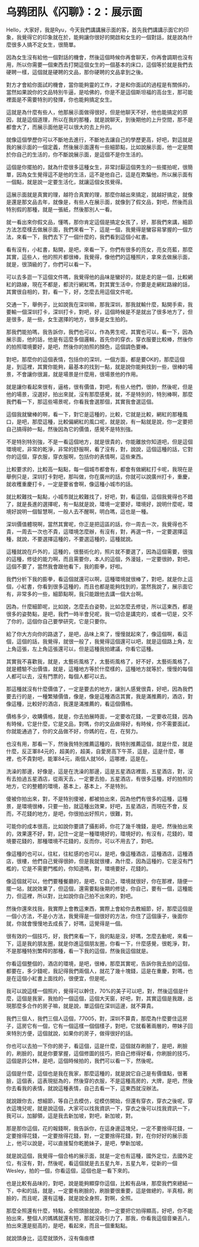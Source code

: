 # 乌鸦团队《闪聊》：2：展示面

Hello，大家好，我是Ryu，今天我們講講展示面的客，首先我們講講示面它的印象，我覺得它的印象就在於，能夠讓你很好的開啟和女生的一個對話，就是說為什麼很多人搞不定女生，很簡單。

因為女生沒有給他一個對話的機會，然後這個時候你再會聊天，你再會調期也沒有用，所以你需要一個東西去打開這個女生的一個基本的床口，這個等於就是我們去硬聘一樣，這個就是硬聘的文品，那你硬聘的文品拿到之後。

對方才會給你面試的機會，當你能夠靈的工作，才是和你面試的過程是有關係的，當然如果說你的文品特別牛逼，是哈佛的，你是不是這個斯坦福的高台生，那可能裡面是不需要特別的發揮，你也能夠搞定女生。

這就是為什麼有些人，他那展示面做得很好，但是他聊天不好，他也能搞定的原因，就是這個道理，所以在我的那種，就是說聊天，到後期他的上升空間，那不是都會大了，而展示面他是可以很大的去上升的。

就像這個學歷你可以不斷地去進行，不斷地去讓自己的學歷更高，好吧，對這就是我的展示面的一個定義，然後展示面還有一些細節點，比如說展示面，他一定是關於你自己的生活的，你不斷說展示面，是這個不是你生活的。

這個是你擺拍的，就為什麼很多這種女生，非常討厭這個男生的一些擺拍呢，很簡單，因為女生覺得這不是他的生活，這不是他自己，這是在欺騙他，所以展示面有一個點，就是說一定要生活化，就讓這個女孩覺得。

這展示面就是真實的理，越符合真實的理，那麼你越出來搞定，就越好搞定，就像是還是那文品去年，就像是，有些人在展示面，就像到了假文品，對吧，然後而且特別假的那種，就是一張紙，然後那別人一看。

就一看出來你假文品，懂嗎，那你肯定這個是搞定女孩了，好，那我們來講，細節方法怎麼樣去做展示面，我們來看一下，這是一個，我覺得是蠻容易掌握的一個方法，來看一下，我們去下了一個什麼的，我們看到這個小紅書。

看有沒有，小紅書，點開，是吧，來看一下，你們有很多的亮女，亮女亮藍，那麼其實，這些人，他的照片都很棒，我覺得，像他們的這種照片，拿來去做展示面，就是，很頂級的了，你們可以看一下。

可以去多逛一下這個文件嗎，我覺得他的品味是蠻好的，就是走的是一個，比較網紅的路線，現在不都是，都流行網紅嗎，對其實生活中，你要是走網紅路線的話，其實很自相的，對，看一下，好，怎麼去用這個文件呢。

交通一下，舉例子，比如說我在深圳嘛，那我深圳，那我就輸什麼，點開手索，我要輸一個深圳打卡，深圳打卡，對吧，好，這個時候是不是就出了很多地方了，但是很多，是一些，女生選擇的地方，很多是女生拍的。

那我們能拍嗎，我告訴你，我們也可以，作為男生呢，其實也可以，看一下，因為展示面，他的話，他是有這麼多個邏輯，首先你的穿衣，穿衣服要比較棒，然後你的拍照環境要好，是吧，然後你的拍照的顏色，這個調色要棒。

對吧，那麼你的這個表情，包括你的深圳，一個方面，都是要OK的，那麼這個是，到這裡，其實你能夠，最基本的找到一點，就是說你能夠找到一些，很棒的場景，不會讓你很漏，就是場景是什麼用，很場景他的作用。

就是讓你看起來很有，逼格，很有價值，對吧，有些人他們，很帥，然後呢，但是他的場景，沒選好，拍出來就，沒有那麼感覺，就，不是特別的，特別棒啊，那麼我們看一下，那這些場景呢，你看我會選那個，其實我會選這個。

這個我就蠻棒的啊，看一下，對它是這種的，比較，它就是比較，網紅的那種風口，是吧，那麼這種，比較偏網紅的風口呢，就是說，有一點就是說，你一定要把自己搞得帥一點，然後因為它的價值，感覺不是特別強。

不是特別特別強，不是一看這個地方，就是很貴的，你能離放你知道吧，但是這個環境呢，非常的乾淨，非常的舒服啊，看了沒有，對，說說，這個這種的話，它對你的這個，穿衣服，穿衣服啊，包括你的表情啊，這些東西。

比較要求的，比較高一點點，每一個城市都會有，都會有做網紅打卡呢，我現在是舉例只是，深圳打卡對吧，那叫做，你在廣州的話，你就可以說廣州打卡，重慶，就收穫重慶打卡，一定是要省會啊，像這種小城市的話。

就比較難找一點點，小城市就比較難找了，好吧，對，看這個，這個我覺得也不錯了，就是長進的選擇呢，有一點就是說，環境一定要好，環境好，說明什麼呢，環境好說明一個智慧啊，一般人去不醒啊，明白嗎，這也是一種。

深圳價值體現啊，當然其實呢，你正是把這區的話，你一周去一次，我覺得也不貴，一周去一次也不貴，這環境怎麼辦，有沒有，對，再選一件，一定要選擇這種，就說，不要選擇這種的，不要選這種的，這種就說。

這種就說在戶外的，這種的，很藝術化的，照片就不要選了，因為這個需要，很強的這種，修徒的能力啊，而且需要你，本人的這個，外漫娃，一定要很帥，對吧，這個不要了，當然我會跟他看下，我的膨拳，好啦。

我們分析下我的膨拳，看這個就還可以啊，這種環境就很棒了，對吧，就是你上這個，小紅書，你看到很多這種的，而且也都是能夠找到的，當然我說了，展示面它有，非常多的一些，細節點啊，我只能跟他去講一個大台啊。

因為，什麼細節呢，比如說，怎麼去白姿勢，比如怎麼去修徒，所以這東西，都是很多的姿勢點，是吧，我們一時半會兒呢，我一切合是講完的，或者一切是，交不了你的，這個你自己要學研究，它是只要你。

給了你大方向你的路退了，是吧，品味上來了，慢慢就起來了，像這個啊，看這個，這個的話，我覺得，就很一般了，我覺得這個還可以吧，就是這個路上角，左上角這張，左上角這張還可以，但是這種我拍建議，你看它這種。

其實我不喜歡我，就是，太藝術風格了，太藝術風格了，好不好，太藝術風格了，就是體驗不出價值，就是，這種地方等於什麼樣的，這種地方就等於，慢慢的每個人都可以去，沒有門票的，每個人都可以去。

那這種就沒有什麼價值了，一定是要去的地方，讓別人感覺很貴，好吧，因為我們要去行的是，一種繁殖價值，像是，像是這種酒店其實，我是滿推薦的，酒店，對 像這種，比較好的酒店，我還是滿推薦的，看這個價格。

價格多少，收購價格，就是，你去拍展時面，一定要收花錢，一定要收花錢，因為有時候，它是什麼，它是文品，對嗎，你的文品做得好，有時候，你不需要面試，你就能通過了，你的文品做不好，你媽的在，在，在努力。

也沒有用，那看一下，然後我特別推薦這種的，我特別推薦這個，就是什麼，就是什麼，反正軍84元的，超美的，超美，自愛房高下午茶，這是，這是什麼，哪裡，也不貴對吧，能軍84元，兩個人就166，這哪裡，這是在。

洗澡的那邊，好像是，這是在洗澡的那邊，這是五星酒店裡面，五星酒店，對，沒有去拍過五星酒店，從兩天去，一定要去拍，五星酒店，有很多這種，好的拍照的地方，它的整體的環境，基本上，基本上，不是特別。

傻被你拍出來，對，不是特別傻被，都被拍出來，因為他們有很多的這種，這種景，是環境很棒，只要一拍，就這種出效果，好吧，五星酒店，而現在不會，反而，不花錢的地方，是吧，你很拍出好照片，很難，對。

可能你的成本很高，比如說你要請了攝影師，你花了幾千塊錢，是吧，然後拍出來的，效果還不好，對，記住一定是一種環境好的，環境好的，有沒有，花錢的，環境要花錢的，那種環境不花錢的，反而你，可以不用去了，對吧。

像這種的也可以，往紅，往紅感的也可以，是吧，像這種酒店，這種酒店，這種酒店，很樓，他們自己覺得很帥，但是我就很樓，為什麼，因為這種的，它是沒有門檻的，它是不需要門檻的，你知道嗎，對，環境要好，花錢的。

像這個就可以，他們要種餐廳的，是吧，它自己，環境就很好，你在那裡，隨便一擺一站，就說效果了，但這個，還需要點後期的修徒，你自己，要有一個，這種能力，但這裡，所以對，比如說你自己拍不出來的，對吧。

然後你還來找我，我實際上會教這東西，實際上會給你去教細節，好，那麼這個是一個小方法，不是小方法，我覺得是一個很好的方法，你住了這個康子，後面你就，你就會慢慢地去成長了，好嗎，這覺得是一個。

很有效的一個技巧，好，我們來看一下，我的點是沒，好嗎，怎麼去動呢，來看一下，這是我的朋友圈，就是你進這個朋友圈，你看一下，什麼感覺，很乾淨，對，不是那種特別繁榨的那種，看一下我的這個，然後我這個就是。

你看這個整個的，酒店的環境，是吧，很棒，那麼其實呢，告訴你我去拍的這個，都要在，多少錢呢，我記得我們兩個人，就花了幾十塊錢，這是在重慶，對嗎，也是在這個小紅書上面找的，很便宜，但是呢。

我可以說這樣一個照片，覺得可以幹住，70%的美子可以吧，對，然後這個是什麼，這個是我家，我拍的一個這個，這個大天窗，好吧，對，其實這個是我跟，出現那麼多合作的房子嘛，就是說，單這個在深圳這邊，就不算貴。

我們三個人，我們三個人這個，77005，對，深圳不算貴，那麼為什麼要住這房子，這房它有一個，它有一個這樣一個個樣子，對吧，它就看著兩層的，帶妹子回來特別方便，這個就說，如果你的房子，做得很好的話。

你也可以去拍一下你的房子，看這個，這是什麼，這個就存刷臉了，是吧，刷臉的，刷臉的，就是你要掌握，這個修圖的技巧，把自己修得好看，你刷臉的技巧，這個是許公林，是吧，這個時候拍的，我們可以看一下，然後呢。

這個是什麼，這個也是我在我家，那麼這種的，就是說它自己是有價值點，很著臉，這個表，這表現挺為的，然後穿的衣服，不是這種高房的，大牌，是吧，然後你去看我的表情，就說這種表情，自己去看一下，這東西就沒辦法。

就說跟你去，想細節，等自己去模仿，從模仿開始，但還有穿衣，穿衣之後呢，穿衣這塊兒呢，就是說這個，大家可以找我資訊一下，穿衣之後可以找我資訊一下，我可以，加腳領，這是我去新加坡，對吧，新加坡，對。

那是那你這個，花的報錢啊，我告訴你，在這身邊這塊兒，一定不要捨得花錢，一定要捨得花錢，一定要捨得花錢，對，一定要捨得花錢，對，在你好好的展示面上，他可以說是，可以直接幫你乾脆妹子，是吧，學新加坡。

就是說這個，我覺得一個合格的展示面，就是一定也有這種，國外定位，去國外定位，有沒有，對，然後呢，看這個就是去五星九年，五星九年，從新的一個Wesley，拍的一個，你看這個，這個也是一看下來的。

也是比較有品味的，對吧，說是能夠顯穿你這個，比較有品味，那麼我們來總結一下，中和的話，就是，一定要有刷臉的，刷臉要很重要，這是做總的，半真相，刷臉的，而且呢，還有這種，就是說全身照，對啊，全照。

那麼全照還有什麼，特點，全照頭臉就說，你一定要把它拍得顯高，好吧，你不能拍出來，整個人的媽媽就還有短，那就沒吸引力了，那我，你看我這個音樂丟八，拍出來還是挺高的，是吧，看起來，而且一個重點點。

就說頭身比，這麼就頭外，沒有傷痕標